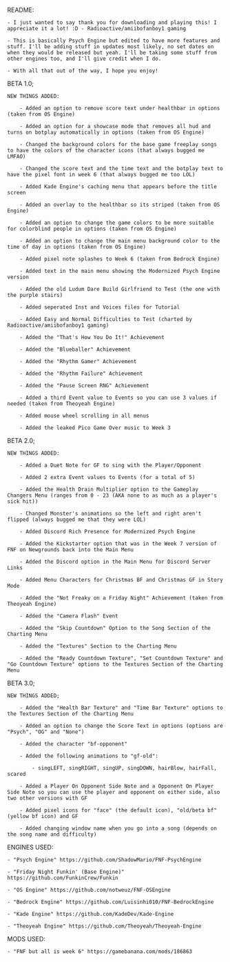 README:

	- I just wanted to say thank you for downloading and playing this! I appreciate it a lot! :D - Radioactive/amiibofanboy1 gaming

	- This is basically Psych Engine but edited to have more features and stuff. I'll be adding stuff in updates most likely, no set dates on when they would be released but yeah. I'll be taking some stuff from other engines too, and I'll give credit when I do.

	- With all that out of the way, I hope you enjoy!

BETA 1.0;

	NEW THINGS ADDED:

		- Added an option to remove score text under healthbar in options (taken from OS Engine)

		- Added an option for a showcase mode that removes all hud and turns on botplay automatically in options (taken from OS Engine)

		- Changed the background colors for the base game freeplay songs to have the colors of the character icons (that always bugged me LMFAO)

		- Changed the score text and the time text and the botplay text to have the pixel font in week 6 (that always bugged me too LOL)

		- Added Kade Engine's caching menu that appears before the title screen

		- Added an overlay to the healthbar so its striped (taken from OS Engine)

		- Added an option to change the game colors to be more suitable for colorblind people in options (taken from OS Engine)

		- Added an option to change the main menu background color to the time of day in options (taken from OS Engine)

		- Added pixel note splashes to Week 6 (taken from Bedrock Engine)

		- Added text in the main menu showing the Modernized Psych Engine version

		- Added the old Ludum Dare Build Girlfriend to Test (the one with the purple stairs)

		- Added seperated Inst and Voices files for Tutorial

		- Added Easy and Normal Difficulties to Test (charted by Radioactive/amiibofanboy1 gaming)

		- Added the "That's How You Do It!" Achievement

		- Added the "Blueballer" Achievement

		- Added the "Rhythm Gamer" Achievement

		- Added the "Rhythm Failure" Achievement

		- Added the "Pause Screen RNG" Achievement

		- Added a third Event value to Events so you can use 3 values if needed (taken from Theoyeah Engine)

		- Added mouse wheel scrolling in all menus

		- Added the leaked Pico Game Over music to Week 3

BETA 2.0;

	NEW THINGS ADDED:

		- Added a Duet Note for GF to sing with the Player/Opponent

		- Added 2 extra Event values to Events (for a total of 5)

		- Added the Health Drain Multiplier option to the Gameplay Changers Menu (ranges from 0 - 23 (AKA none to as much as a player's sick hit))

		- Changed Monster's animations so the left and right aren't flipped (always bugged me that they were LOL)

		- Added Discord Rich Presence for Modernized Psych Engine

		- Added the Kickstarter option that was in the Week 7 version of FNF on Newgrounds back into the Main Menu

		- Added the Discord option in the Main Menu for Discord Server Links

		- Added Menu Characters for Christmas BF and Christmas GF in Story Mode

		- Added the "Not Freaky on a Friday Night" Achievement (taken from Theoyeah Engine)

		- Added the "Camera Flash" Event

		- Added the "Skip Countdown" Option to the Song Section of the Charting Menu

		- Added the "Textures" Section to the Charting Menu

		- Added the "Ready Countdown Texture", "Set Countdown Texture" and "Go Countdown Texture" options to the Textures Section of the Charting Menu

BETA 3.0;

	NEW THINGS ADDED;

		- Added the "Health Bar Texture" and "Time Bar Texture" options to the Textures Section of the Charting Menu

		- Added an option to change the Score Text in options (options are "Psych", "OG" and "None")

		- Added the character "bf-opponent"

		- Added the following animations to "gf-old":

			- singLEFT, singRIGHT, singUP, singDOWN, hairBlow, hairFall, scared

		- Added a Player On Opponent Side Note and a Opponent On Player Side Note so you can use the player and opponent on either side, also two other versions with GF

		- Added pixel icons for "face" (the default icon), "old/beta bf" (yellow bf icon) and GF

		- Added changing window name when you go into a song (depends on the song name and difficulty)

ENGINES USED:

	- "Psych Engine" https://github.com/ShadowMario/FNF-PsychEngine

	- "Friday Night Funkin' (Base Engine)" https://github.com/FunkinCrew/Funkin

	- "OS Engine" https://github.com/notweuz/FNF-OSEngine

	- "Bedrock Engine" https://github.com/Luisinhi010/FNF-BedrockEngine

	- "Kade Engine" https://github.com/KadeDev/Kade-Engine

	- "Theoyeah Engine" https://github.com/Theoyeah/Theoyeah-Engine

MODS USED:

	- "FNF but all is week 6" https://gamebanana.com/mods/186863